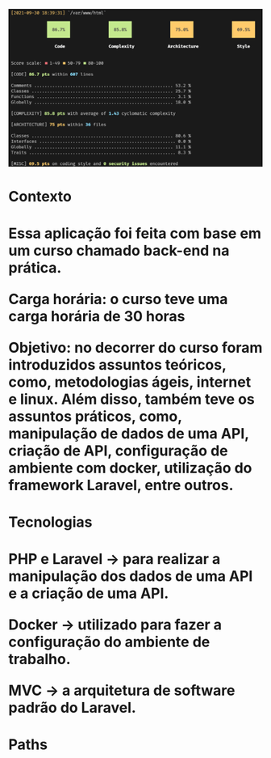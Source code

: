 ![alt text](https://github.com/fael890/corebiz-gobeyond/blob/master/insights.png?raw=true)

<h1>Contexto<h1>
Essa aplicação foi feita com base em um curso chamado back-end na prática.

Carga horária: o curso teve uma carga horária de 30 horas

Objetivo: no decorrer do curso foram introduzidos assuntos teóricos, como, metodologias ágeis, internet e linux. Além disso, também teve os assuntos práticos, como, manipulação de dados de uma API, criação de API, configuração de ambiente com docker, utilização do framework Laravel, entre outros.
    
<h1>Tecnologias<h1>
    
<p>PHP e Laravel -> para realizar a manipulação dos dados de uma API e a criação de uma API.<p>
    
<p>Docker -> utilizado para fazer a configuração do ambiente de trabalho.<p>
    
<p>MVC -> a arquitetura de software padrão do Laravel.<p>
    
    
<h1>Paths<h1>
